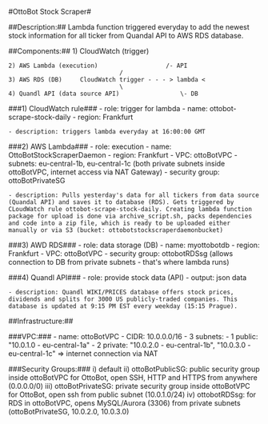 #OttoBot Stock Scraper#

##Description:##
Lambda function triggered everyday to add the newest stock information for all ticker from Quandal API to AWS RDS database.

##Components:##
	1) CloudWatch (trigger)

	2) AWS Lambda (execution)				    /- API
								   /
	3) AWS RDS (DB)		CloudWatch trigger - - - > lambda <
								   \
	4) Quandl API (data source API)				    \- DB

###1) CloudWatch rule###
	- role: trigger for lambda
	- name: ottobot-scrape-stock-daily
	- region: Frankfurt

	- description: triggers lambda everyday at 16:00:00 GMT

###2) AWS Lambda###
	- role: execution
	- name: OttoBotStockScraperDaemon
	- region: Frankfurt
	- VPC: ottoBotVPC
	- subnets: eu-central-1b, eu-central-1c (both private subnets inside ottoBotVPC, internet access via NAT Gateway)
	- security group: ottoBotPrivateSG

	- description: Pulls yesterday's data for all tickers from data source (Quandal API) and saves it to database (RDS). Gets triggered by CLoudWatch rule ottobot-scrape-stock-daily. Creating lambda function package for upload is done via archive_script.sh, packs dependencies and code into a zip file, which is ready to be uploaded either manually or via S3 (bucket: ottobotstockscraperdaemonbucket)

###3) AWD RDS###
	- role: data storage (DB)
	- name: myottobotdb
	- region: Frankfurt
	- VPC: ottoBotVPC
	- security group: ottobotRDSsg (allows connection to DB from private subnets - that's where lambda runs)

###4) Quandl API###
	- role: provide stock data (API)
	- output: json data

	- description: Quandl WIKI/PRICES database offers stock prices, dividends and splits for 3000 US publicly-traded companies. This database is updated at 9:15 PM EST every weekday (15:15 Prague).

##Infrastructure:##

###VPC:###
	- name: ottoBotVPC
	- CIDR: 10.0.0.0/16
	- 3 subnets:
		- 1 public: "10.0.1.0 - eu-central-1a"
		- 2 private: "10.0.2.0 - eu-central-1b", "10.0.3.0 - eu-central-1c" => internet connection via NAT


###Security Groups:###
	i)   default
	ii)  ottoBotPublicSG: public security group inside ottoBotVPC for OttoBot, open SSH, HTTP and HTTPS from anywhere (0.0.0.0/0)
	iii) ottoBotPrivateSG: private security group inside ottoBotVPC for OttoBot, open ssh from public subnet (10.0.1.0/24)
	iv)  ottobotRDSsg: for RDS in ottoBotVPC, opens MySQL/Aurora (3306) from private subnets (ottoBotPrivateSG, 10.0.2.0, 10.0.3.0)
